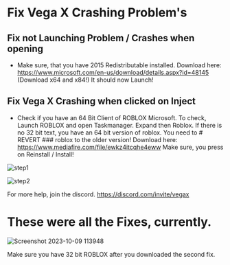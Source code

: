 # Fix Vega X Crashing Problem's


## Fix not Launching Problem / Crashes when opening
- Make sure, that you have 2015 Redistributable installed. Download here: https://www.microsoft.com/en-us/download/details.aspx?id=48145 (Download x64 and x84!)
It should now Launch!

## Fix Vega X Crashing when clicked on Inject
- Check if you have an 64 Bit Client of ROBLOX Microsoft. To check, Launch ROBLOX and open Taskmanager. Expand then Roblox. If there is no 32 bit text, you have an 64 bit version of roblox. You need to # REVERT ### roblox to the older version! Download here: https://www.mediafire.com/file/ewkz4itcqhe4eww Make sure, you press on Reinstall / Install!

![step1](https://github.com/1onePas/Vega-X-Fix/assets/105048898/2a40c8b3-24d4-4cdf-9aec-870ad6e28439)


![step2](https://github.com/1onePas/Vega-X-Fix/assets/105048898/f6c89de8-4340-4459-a450-f9373e12dd92)

For more help, join the discord. https://discord.com/invite/vegax


# These were all the Fixes, currently.


![Screenshot 2023-10-09 113948](https://github.com/1onePas/Vega-X-Fix/assets/105048898/b3c3926e-80e9-4984-8538-a01b1befc730) 

Make sure you have 32 bit ROBLOX after you downloaded the second fix.
